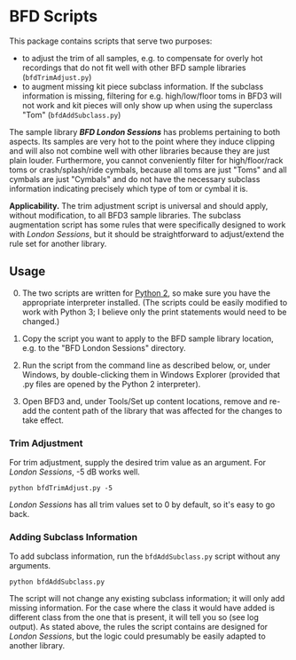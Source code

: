 # BFD Scripts

This package contains scripts that serve two purposes:

* to adjust the trim of all samples, e.g. to compensate for overly hot recordings that do not fit well with other BFD sample libraries (`bfdTrimAdjust.py`)
* to augment missing kit piece subclass information. If the subclass information is missing, filtering for e.g. high/low/floor toms in BFD3 will not work and kit pieces will only show up when using the superclass "Tom" (`bfdAddSubclass.py`)

The sample library ***BFD London Sessions*** has problems pertaining to both aspects. Its samples are very hot to the point where they induce clipping and will also not combine well with other libraries because they are just plain louder. Furthermore, you cannot conveniently filter for high/floor/rack toms or crash/splash/ride cymbals, because all toms are just "Toms" and all cymbals are just "Cymbals" and do not have the necessary subclass information indicating precisely which type of tom or cymbal it is.

**Applicability.** The trim adjustment script is universal and should apply, without modification, to all BFD3 sample libraries. The subclass augmentation script has some rules that were specifically designed to work with *London Sessions*, but it should be straightforward to adjust/extend the rule set for another library.

## Usage ##

0. The two scripts are written for [Python 2](http://www.python.org "Python 2"), so make sure you have the appropriate interpreter installed. (The scripts could be easily modified to work with Python 3; I believe only the print statements would need to be changed.)

1. Copy the script you want to apply to the BFD sample library location, e.g. to the "BFD London Sessions" directory.

2. Run the script from the command line as described below, or, under Windows, by double-clicking them in Windows Explorer (provided that .py files are opened by the Python 2 interpreter).

3. Open BFD3 and, under Tools/Set up content locations, remove and re-add the content path of the library that was affected for the changes to take effect.


### Trim Adjustment

For trim adjustment, supply the desired trim value as an argument. For *London Sessions*, -5 dB works well.

    python bfdTrimAdjust.py -5

*London Sessions* has all trim values set to 0 by default, so it's easy to go back.

### Adding Subclass Information

To add subclass information, run the `bfdAddSubclass.py` script without any arguments.   

    python bfdAddSubclass.py

The script will not change any existing subclass information; it will only add missing information. For the case where the class it would have added is different class from the one that is present, it will tell you so (see log output).
As stated above, the rules the script contains are designed for *London Sessions*, but the logic could presumably be easily adapted to another library.





